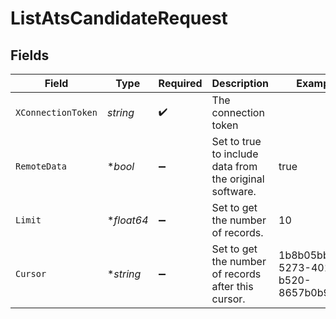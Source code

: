 # ListAtsCandidateRequest


## Fields

| Field                                                   | Type                                                    | Required                                                | Description                                             | Example                                                 |
| ------------------------------------------------------- | ------------------------------------------------------- | ------------------------------------------------------- | ------------------------------------------------------- | ------------------------------------------------------- |
| `XConnectionToken`                                      | *string*                                                | :heavy_check_mark:                                      | The connection token                                    |                                                         |
| `RemoteData`                                            | **bool*                                                 | :heavy_minus_sign:                                      | Set to true to include data from the original software. | true                                                    |
| `Limit`                                                 | **float64*                                              | :heavy_minus_sign:                                      | Set to get the number of records.                       | 10                                                      |
| `Cursor`                                                | **string*                                               | :heavy_minus_sign:                                      | Set to get the number of records after this cursor.     | 1b8b05bb-5273-4012-b520-8657b0b90874                    |